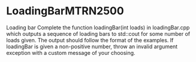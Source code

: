 # LoadingBarMTRN2500
Loading bar  Complete the function loadingBar(int loads) in loadingBar.cpp which outputs a sequence of loading bars to std::cout for some number of loads given. The output should follow the format of the examples. If loadingBar is given a non-positive number, throw an invalid argument exception with a custom message of your choosing.
